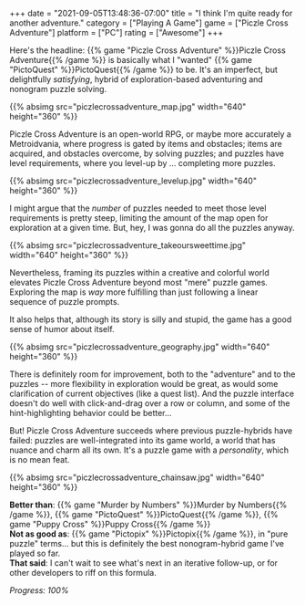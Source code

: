 +++
date = "2021-09-05T13:48:36-07:00"
title = "I think I'm quite ready for another adventure."
category = ["Playing A Game"]
game = ["Piczle Cross Adventure"]
platform = ["PC"]
rating = ["Awesome"]
+++

Here's the headline: {{% game "Piczle Cross Adventure" %}}Piczle Cross Adventure{{% /game %}} is basically what I "wanted" {{% game "PictoQuest" %}}PictoQuest{{% /game %}} to be.  It's an imperfect, but delightfully <i>satisfying</i>, hybrid of exploration-based adventuring and nonogram puzzle solving.

{{% absimg src="piczlecrossadventure_map.jpg" width="640" height="360" %}}

Piczle Cross Adventure is an open-world RPG, or maybe more accurately a Metroidvania, where progress is gated by items and obstacles; items are acquired, and obstacles overcome, by solving puzzles; and puzzles have level requirements, where you level-up by ... completing more puzzles.

{{% absimg src="piczlecrossadventure_levelup.jpg" width="640" height="360" %}}

I might argue that the <i>number</i> of puzzles needed to meet those level requirements is pretty steep, limiting the amount of the map open for exploration at a given time.  But, hey, I was gonna do all the puzzles anyway.

{{% absimg src="piczlecrossadventure_takeoursweettime.jpg" width="640" height="360" %}}

Nevertheless, framing its puzzles within a creative and colorful world elevates Piczle Cross Adventure beyond most "mere" puzzle games.  Exploring the map is <i>way</i> more fulfilling than just following a linear sequence of puzzle prompts.

It also helps that, although its story is silly and stupid, the game has a good sense of humor about itself.

{{% absimg src="piczlecrossadventure_geography.jpg" width="640" height="360" %}}

There is definitely room for improvement, both to the "adventure" and to the puzzles -- more flexibility in exploration would be great, as would some clarification of current objectives (like a quest list).  And the puzzle interface doesn't do well with click-and-drag over a row or column, and some of the hint-highlighting behavior could be better...

But! Piczle Cross Adventure succeeds where previous puzzle-hybrids have failed: puzzles are well-integrated into its game world, a world that has nuance and charm all its own.  It's a puzzle game with a <i>personality</i>, which is no mean feat.

{{% absimg src="piczlecrossadventure_chainsaw.jpg" width="640" height="360" %}}

<b>Better than</b>: {{% game "Murder by Numbers" %}}Murder by Numbers{{% /game %}}, {{% game "PictoQuest" %}}PictoQuest{{% /game %}}, {{% game "Puppy Cross" %}}Puppy Cross{{% /game %}}  
<b>Not as good as</b>: {{% game "Pictopix" %}}Pictopix{{% /game %}}, in "pure puzzle" terms... but this is definitely the best nonogram-hybrid game I've played so far.  
<b>That said</b>: I can't wait to see what's next in an iterative follow-up, or for other developers to riff on this formula.

<i>Progress: 100%</i>
